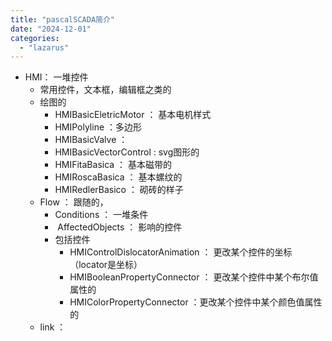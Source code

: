 ```yaml
---
title: "pascalSCADA简介"
date: "2024-12-01"
categories: 
  - "lazarus"
---
```


- HMI： 一堆控件
    - 常用控件，文本框，编辑框之类的
    - 绘图的
        - HMIBasicEletricMotor ： 基本电机样式
        - HMIPolyline ：多边形
        - HMIBasicValve ：
        - HMIBasicVectorControl : svg图形的
        - HMIFitaBasica ： 基本磁带的
        - HMIRoscaBasica ： 基本螺纹的
        - HMIRedlerBasico ： 砌砖的样子
    - Flow ： 跟随的，
        - Conditions ： 一堆条件
        -  AffectedObjects ： 影响的控件
        - 包括控件
            - HMIControlDislocatorAnimation ： 更改某个控件的坐标（locator是坐标）
            - HMIBooleanPropertyConnector ： 更改某个控件中某个布尔值属性的
            - HMIColorPropertyConnector ：更改某个控件中某个颜色值属性的
    - link ：
